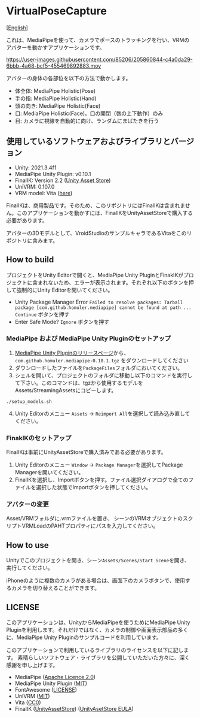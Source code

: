 # VirtualPoseCapture

[[English](README.md)]

これは、MediaPipeを使って、カメラでポースのトラッキングを行い、VRMのアバターを動かすアプリケーションです。

https://user-images.githubusercontent.com/85206/205860844-c4a0da29-6bbb-4a68-bcf5-455469892883.mov

アバターの身体の各部位を以下の方法で動かします。
- 体全体: MediaPipe Holistic(Pose)
- 手の指: MediaPipe Holistic(Hand)
- 頭の向き: MediaPipe Holistic(Face)
- 口: MediaPipe Holistic(Face)。口の開閉（唇の上下動作）のみ
- 目: カメラに視線を自動的に向け、ランダムにまばたきを行う

## 使用しているソフトウェアおよびライブラリとバージョン

- Unity: 2021.3.4f1
- MediaPipe Unity Plugin: v0.10.1
- FinalIK: Version 2.2 ([Unity Asset Store](https://assetstore.unity.com/packages/tools/animation/final-ik-14290))
- UniVRM: 0.107.0
- VRM model: Vita ([here](https://vroid.pixiv.help/hc/en-us/articles/360014900113-AvatarSample-F))

FinalIKは、商用製品です。そのため、このリポジトリにはFinalIKは含まれません。このアプリケーションを動かすには、FinalIKをUnityAssetStoreで購入する必要があります。

アバターの3Dモデルとして、VroidStudioのサンプルキャラであるVitaをこのリポジトリに含みます。

## How to build

プロジェクトをUnity Editorで開くと、MediaPipe Unity PluginとFinakIKがプロジェクトに含まれないため、エラーが表示されます。それぞれ以下のボタンを押して強制的にUnity Editorを開いてください。
- Unity Package Manager Error
  `Failed to resolve packages: Tarball package [com.github.homuler.mediapipe] cannot be found at path ...`
  `Continue` ボタンを押す
- Enter Safe Mode?
  `Ignore` ボタンを押す

### MediaPipe および MediaPipe Unity Pluginのセットアップ

1. [MediaPipe Unity Pluginのリリースページ](https://github.com/homuler/MediaPipeUnityPlugin/releases/tag/v0.10.1)から、 `com.github.homuler.mediapipe-0.10.1.tgz` をダウンロードしてください
2. ダウンロードしたファイルを`PackageFiles`フォルダにおいてください。
3. シェルを開いて、プロジェクトのフォルダに移動し以下のコマンドを実行して下さい。このコマンドは、tgzから使用するモデルをAssets/StreamingAssetsにコピーします。
```
./setup_models.sh
```
4. Unity Editorのメニュー `Assets` -> `Reimport All`を選択して読み込み直してください。

### FinakIKのセットアップ

FinalIKは事前にUnityAssetStoreで購入済みである必要があります。

1. Unity Editorのメニュー `Window` -> `Package Manager`を選択してPackage Managerを開いてください。
2. FinalIKを選択し、Importボタンを押す。ファイル選択ダイアログで全てのファイルを選択した状態でImportボタンを押してください。

### アバターの変更

Asset/VRMフォルダに.vrmファイルを置き、
シーンのVRMオブジェクトのスクリプトVRMLoadのPAHTプロパティにパスを入力してください。

## How to use

Unityでこのプロジェクトを開き、シーン`Assets/Scenes/Start Scene`を開き、実行してください。

iPhoneのように複数のカメラがある場合は、画面下のカメラボタンで、使用するカメラを切り替えることができます。

## LICENSE

このアプリケーションは、UnityからMediaPipeを使うためにMediaPipe Unity Pluginを利用します。それだけではなく、カメラの制御や画面表示部品の多くに、MediaPipe Unity Pluginのサンプルコードを利用しています。

このアプリケーションで利用しているライブラリのライセンスを以下に記します。
素晴らしいソフトウェア・ライブラリを公開していただいた方々に、深く感謝を申し上げます。

- MediaPipe ([Apache Licence 2.0](https://github.com/google/mediapipe/blob/e6c19885c6d3c6f410c730952aeed2852790d306/LICENSE))
- MediaPipe Unity Plugin ([MIT](https://github.com/homuler/MediaPipeUnityPlugin/blob/master/LICENSE))
- FontAwesome ([LICENSE](https://github.com/FortAwesome/Font-Awesome/blob/7cbd7f9951be31f9d06b6ac97739a700320b9130/LICENSE.txt))
- UniVRM ([MIT](https://github.com/vrm-c/UniVRM/blob/master/LICENSE.txt))
- Vita ([CC0](https://vroid.pixiv.help/hc/en-us/articles/360014900113-AvatarSample-F))
- FinalIK ([UnityAssetStore](https://assetstore.unity.com/packages/tools/animation/final-ik-14290)) ([UnityAsetStore EULA](https://unity.com/legal/as-terms))
